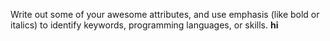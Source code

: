 Write out some of your awesome attributes, and use emphasis (like bold or italics) to identify keywords, programming languages, or skills. 
**hi**
